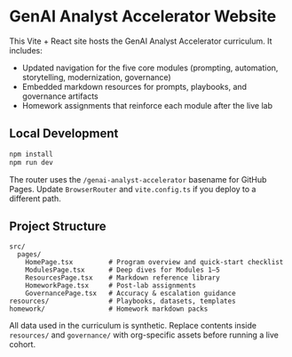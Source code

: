 # GenAI Analyst Accelerator Website

This Vite + React site hosts the GenAI Analyst Accelerator curriculum. It includes:

- Updated navigation for the five core modules (prompting, automation, storytelling, modernization, governance)
- Embedded markdown resources for prompts, playbooks, and governance artifacts
- Homework assignments that reinforce each module after the live lab

## Local Development

```bash
npm install
npm run dev
```

The router uses the `/genai-analyst-accelerator` basename for GitHub Pages. Update `BrowserRouter` and `vite.config.ts` if you deploy to a different path.

## Project Structure

```
src/
  pages/
    HomePage.tsx         # Program overview and quick-start checklist
    ModulesPage.tsx      # Deep dives for Modules 1–5
    ResourcesPage.tsx    # Markdown reference library
    HomeworkPage.tsx     # Post-lab assignments
    GovernancePage.tsx   # Accuracy & escalation guidance
resources/               # Playbooks, datasets, templates
homework/                # Homework markdown packs
```

All data used in the curriculum is synthetic. Replace contents inside `resources/` and `governance/` with org-specific assets before running a live cohort.
